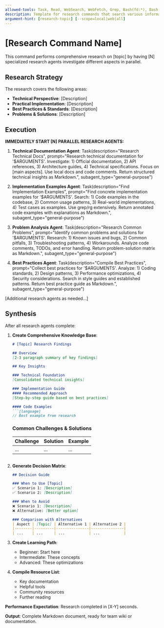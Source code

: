 ```yaml
---
allowed-tools: Task, Read, WebSearch, WebFetch, Grep, Bash(fd:*), Bash(rg:*)
description: Template for research commands that search various information sources in parallel
argument-hint: [research-topic] [--scope=local|web|all]
---
```


# [Research Command Name]

This command performs comprehensive research on [topic] by having [N] specialized research agents investigate different aspects in parallel.

## Research Strategy

The research covers the following areas:
- **Technical Perspective**: [Description]
- **Practical Implementation**: [Description]
- **Best Practices & Standards**: [Description]
- **Problems & Solutions**: [Description]

## Execution

**IMMEDIATELY START [N] PARALLEL RESEARCH AGENTS:**

1. **Technical Documentation Agent**: Task(description="Research Technical Docs", prompt="Research technical documentation for '$ARGUMENTS'. Investigate: 1) Official documentation, 2) API references, 3) Architecture guides, 4) Technical specifications. Focus on [main aspects]. Use local docs and code comments. Return structured technical insights as Markdown.", subagent_type="general-purpose")

2. **Implementation Examples Agent**: Task(description="Find Implementation Examples", prompt="Find concrete implementation examples for '$ARGUMENTS'. Search: 1) Code examples in the codebase, 2) Common usage patterns, 3) Real-world implementations, 4) Test cases as examples. Use grep/rg extensively. Return annotated code examples with explanations as Markdown.", subagent_type="general-purpose")

3. **Problem Analysis Agent**: Task(description="Research Common Problems", prompt="Identify common problems and solutions for '$ARGUMENTS'. Research: 1) Known issues and bugs, 2) Common pitfalls, 3) Troubleshooting patterns, 4) Workarounds. Analyze code comments, TODOs, and error handling. Return problem-solution matrix as Markdown.", subagent_type="general-purpose")

4. **Best Practices Agent**: Task(description="Compile Best Practices", prompt="Collect best practices for '$ARGUMENTS'. Analyze: 1) Coding standards, 2) Design patterns, 3) Performance optimizations, 4) Security considerations. Search in style guides and established patterns. Return best practice guide as Markdown.", subagent_type="general-purpose")

[Additional research agents as needed...]

## Synthesis

After all research agents complete:

1. **Create Comprehensive Knowledge Base**:
   ```markdown
   # [Topic] Research Findings
   
   ## Overview
   [2-3 paragraph summary of key findings]
   
   ## Key Insights
   
   ### Technical Foundation
   [Consolidated technical insights]
   
   ### Implementation Guide
   #### Recommended Approach
   [Step-by-step guide based on best practices]
   
   #### Code Examples
   ```[language]
   // Best example from research
   ```
   
   ### Common Challenges & Solutions
   | Challenge | Solution | Example |
   |-----------|----------|---------|
   | ...       | ...      | ...     |
   ```

2. **Generate Decision Matrix**:
   ```markdown
   ## Decision Guide
   
   ### When to Use [Topic]
   ✅ Scenario 1: [Description]
   ✅ Scenario 2: [Description]
   
   ### When to Avoid
   ❌ Scenario 1: [Description]
   ❌ Alternative: [Better option]
   
   ### Comparison with Alternatives
   | Aspect | [Topic] | Alternative 1 | Alternative 2 |
   |--------|---------|---------------|---------------|
   | ...    | ...     | ...           | ...           |
   ```

3. **Create Learning Path**:
   - Beginner: Start here
   - Intermediate: These concepts
   - Advanced: These optimizations

4. **Compile Resource List**:
   - Key documentation
   - Helpful tools
   - Community resources
   - Further reading

**Performance Expectation**: Research completed in [X-Y] seconds.

**Output**: Complete Markdown document, ready for team wiki or documentation.